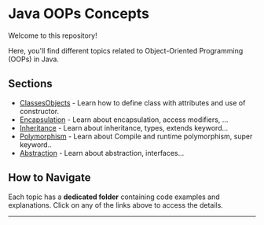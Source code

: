 # Java OOPs Concepts

Welcome to this repository!

Here, you'll find different topics related to Object-Oriented Programming (OOPs) in Java.

## Sections

- [ClassesObjects](com/java/oops/ClassesObjects/README.md) - Learn how to define class with attributes and use of constructor.
- [Encapsulation](com/java/oops/Encapsulation/README.md) - Learn about encapsulation, access modifiers, ...
- [Inheritance](com/java/oops/Inheritance/README.md) - Learn about inheritance, types, extends keyword...
- [Polymorphism](com/java/oops/Polymorphism/README.md) - Learn about Compile and runtime polymorphism, super keyword..
- [Abstraction](com/java/oops/Abstraction/README.md) - Learn about abstraction, interfaces...

## How to Navigate
Each topic has a **dedicated folder** containing code examples and explanations. Click on any of the links above to access the details.

---
